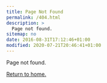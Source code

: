 ```yaml
---
title: Page Not Found
permalink: /404.html
description: >
  Page not found.
sitemap: no
date: 2016-08-31T17:12:46+01:00
modified: 2020-07-21T20:46:41+01:00
---
```


Page not found.

<a href="{{ '/' | relative_url }}">Return to home.</a>
